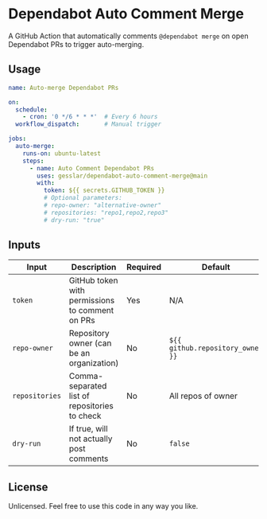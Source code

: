 # Dependabot Auto Comment Merge

A GitHub Action that automatically comments `@dependabot merge` on open Dependabot PRs to trigger auto-merging.

## Usage

```yaml
name: Auto-merge Dependabot PRs

on:
  schedule:
    - cron: '0 */6 * * *'  # Every 6 hours
  workflow_dispatch:       # Manual trigger

jobs:
  auto-merge:
    runs-on: ubuntu-latest
    steps:
      - name: Auto Comment Dependabot PRs
        uses: gesslar/dependabot-auto-comment-merge@main
        with:
          token: ${{ secrets.GITHUB_TOKEN }}
          # Optional parameters:
          # repo-owner: "alternative-owner"
          # repositories: "repo1,repo2,repo3"
          # dry-run: "true"
```

## Inputs

| Input | Description | Required | Default |
|-------|-------------|----------|---------|
| `token` | GitHub token with permissions to comment on PRs | Yes | N/A |
| `repo-owner` | Repository owner (can be an organization) | No | `${{ github.repository_owner }}` |
| `repositories` | Comma-separated list of repositories to check | No | All repos of owner |
| `dry-run` | If true, will not actually post comments | No | `false` |

## License

Unlicensed. Feel free to use this code in any way you like.
